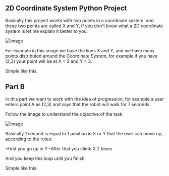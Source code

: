 ## 2D Coordinate System Python Project

Basically this project works with two points in a coordinate system, and these two points are called X and Y, if you don't know what a 2D coordinate system is let me explain it better to you:

![image](https://github.com/DEEPLERZERA/2DCoordinateSystemPythoyProject/assets/73613620/526b4600-04df-4368-81ef-70cde039f2fe)

For example in this image we have the lines X and Y, and we have many points distributed around the Coordinate System, for example if you have (2,3) your point will be at X = 2 and Y = 3.

Simple like this.

## Part B

In this part we want to work with the idea of ​​progression, for example a user enters point A as (2,3) and says that the robot will walk for 7 seconds.

Follow the image to understand the objective of the task:

![image](https://github.com/DEEPLERZERA/2DCoordinateSystemPythoyProject/assets/73613620/ba33615f-583e-40fc-b67e-e04c4c9d05ea)

Basically 1 second is equal to 1 position in X or Y that the user can move up, according to the rules:

  -First you go up in Y
  -After that you climb X 2 times

And you keep this loop until you finish.

Simple like this.





